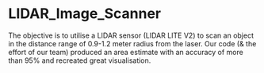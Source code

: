 # LIDAR_Image_Scanner
The objective is to utilise a LIDAR sensor (LIDAR LITE V2) to scan an object in the distance range of 0.9-1.2 meter radius from the laser. Our code (&amp; the effort of our team) produced an area estimate with an accuracy of more than 95% and recreated great visualisation.
